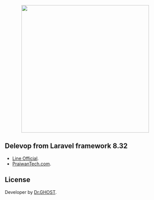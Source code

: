 <p align="center"><a href="https://laravel.com" target="_blank"><img src="https://raw.githubusercontent.com/laravel/art/master/logo-lockup/5%20SVG/2%20CMYK/1%20Full%20Color/laravel-logolockup-cmyk-red.svg" width="400"></a></p>


## Delevop from Laravel framework 8.32

- [Line Official](http://www.praiwan-tech.com).
- [PraiwanTech.com](http://www.praiwan-tech.com).

## License

Developer by [Dr.GHOST](http://www.alwayhost-demo.com).
